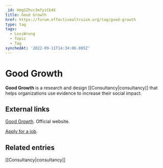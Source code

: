 ```yaml
---
_id: HmgSZhvc3mfyiCb4X
title: Good Growth
href: https://forum.effectivealtruism.org/tag/good-growth
type: tag
tags:
  - LessWrong
  - Topic
  - Tag
synchedAt: '2022-09-11T14:34:06.085Z'
---
```

# Good Growth

**Good Growth** is a research and design [[Consultancy|consultancy]] that helps organizations use evidence to increase their social impact.

External links
--------------

[Good Growth](https://www.goodgrowth.io/). Official website.

[Apply for a job](https://www.goodgrowth.io/#team).

Related entries
---------------

[[Consultancy|consultancy]]
